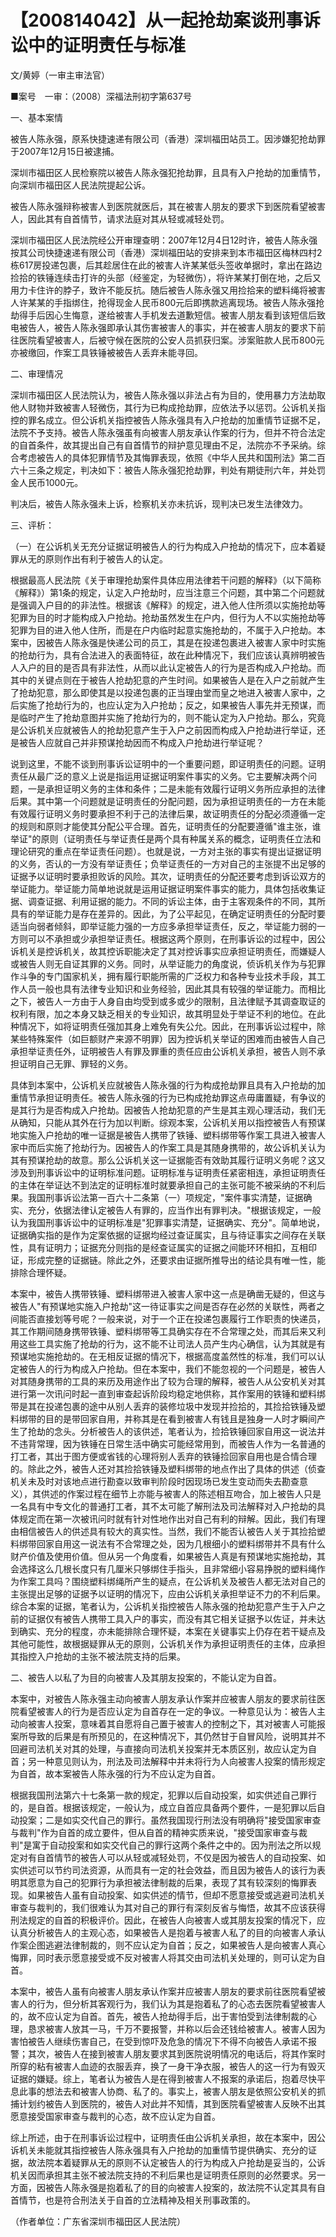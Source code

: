 # 【200814042】从一起抢劫案谈刑事诉讼中的证明责任与标准

文/黄婷（一审主审法官）

■案号　一审：（2008）深福法刑初字第637号

一、基本案情

被告人陈永强，原系快捷速递有限公司（香港）深圳福田站员工。因涉嫌犯抢劫罪于2007年12月15日被逮捕。

深圳市福田区人民检察院以被告人陈永强犯抢劫罪，且具有入户抢劫的加重情节，向深圳市福田区人民法院提起公诉。

被告人陈永强辩称被害人到医院就医后，其在被害人朋友的要求下到医院看望被害人，因此其有自首情节，请求法庭对其从轻或减轻处罚。

深圳市福田区人民法院经公开审理查明：2007年12月4日12时许，被告人陈永强按其公司快捷速递有限公司（香港）深圳福田站的安排来到本市福田区梅林四村2栋617房投递包裹，后其趁居住在此的被害人许某某低头签收单据时，拿出在路边捡拾的铁锤连续击打许的头部（经鉴定，为轻微伤），将许某某打倒在地，之后又用力卡住许的脖子，致许不能反抗。随后被告人陈永强又用捡拾来的塑料绳将被害人许某某的手指绑住，抢得现金人民币800元后即携款逃离现场。被告人陈永强抢劫得手后因心生悔意，遂给被害人手机发去道歉短信。被害人朋友看到该短信后致电被告人，被告人陈永强即承认其伤害被害人的事实，并在被害人朋友的要求下前往医院看望被害人，后被守候在医院的公安人员抓获归案。涉案赃款人民币800元亦被缴回，作案工具铁锤被被告人丢弃未能寻回。

二、审理情况

深圳市福田区人民法院认为，被告人陈永强以非法占有为目的，使用暴力方法劫取他人财物并致被害人轻微伤，其行为已构成抢劫罪，应依法予以惩罚。公诉机关指控的罪名成立。但公诉机关指控被告人陈永强具有入户抢劫的加重情节证据不足，法院不予支持。被告人陈永强虽有向被害人朋友承认作案的行为，但并不符合法定的自首条件，故其提出自己有自首情节的辩护意见理由不足，法院亦不予采纳。综合考虑被告人的具体犯罪情节及其悔罪表现，依照《中华人民共和国刑法》第二百六十三条之规定，判决如下：被告人陈永强犯抢劫罪，判处有期徒刑六年，并处罚金人民币1000元。

判决后，被告人陈永强未上诉，检察机关亦未抗诉，现判决已发生法律效力。

三、评析：

（一）在公诉机关无充分证据证明被告人的行为构成入户抢劫的情况下，应本着疑罪从无的原则作出有利于被告人的认定。

根据最高人民法院《关于审理抢劫案件具体应用法律若干问题的解释》（以下简称《解释》）第1条的规定，认定入户抢劫时，应当注意三个问题，其中第二个问题就是强调入户目的的非法性。根据该《解释》的规定，进入他人住所须以实施抢劫等犯罪为目的时才能构成入户抢劫。抢劫虽然发生在户内，但行为人不以实施抢劫等犯罪为目的进入他人住所，而是在户内临时起意实施抢劫的，不属于入户抢劫。本案中，因被告人陈永强是快递公司的员工，其是在投递包裹进入被害人家中时实施的抢劫行为，具有合法进入的表面特征，故在此种情况下，我们应该认真辨明被告人入户的目的是否具有非法性，从而以此认定被告人的行为是否构成入户抢劫。而其中的关键点则在于被告人抢劫犯意的产生时间。如果被告人是在入户之前就产生了抢劫犯意，那么即使其是以投递包裹的正当理由堂而皇之地进入被害人家中，之后实施了抢劫行为的，也应认定为入户抢劫；反之，如果被告人事先并无预谋，而是临时产生了抢劫意图并实施了抢劫行为的，则不能认定为入户抢劫。那么，究竟是公诉机关应就被告人的抢劫犯意产生于入户之前因而构成入户抢劫进行举证，还是被告人应就自己并非预谋抢劫因而不构成入户抢劫进行举证呢？

说到这里，不能不谈到刑事诉讼证明中的一个重要问题，即证明责任的问题。证明责任从最广泛的意义上说是指运用证据证明案件事实的义务。它主要解决两个问题，一是承担证明义务的主体和条件；二是未能有效履行证明义务所应承担的法律后果。其中第一个问题就是证明责任的分配问题，因为承担证明责任的一方在未能有效履行证明义务时要承担不利于己的法律后果，故证明责任的分配必须遵循一定的规则和原则才能使其分配公平合理。首先，证明责任的分配要遵循"谁主张，谁举证"的原则（证明责任与举证责任是两个具有种属关系的概念，证明责任立法和理论研究的重点在举证责任问题）。也就是说，一方对主张的事实有提出证据证明的义务，否认的一方没有举证责任；负举证责任的一方对自己的主张提不出足够的证据予以证明时要承担败诉的风险。其次，证明责任的分配还要考虑到诉讼双方的举证能力。举证能力简单地说就是运用证据证明案件事实的能力，具体包括收集证据、调查证据、利用证据的能力。不同的诉讼主体，由于主客观条件的不同，其所具有的举证能力是存在差异的。因此，为了公平起见，在确定证明责任的分配时要适当向弱者倾斜，即举证能力强的一方应多承担举证责任，反之，举证能力弱的一方则可以不承担或少承担举证责任。根据这两个原则，在刑事诉讼的过程中，因公诉机关是控诉机关，故其控诉职能决定了其对控诉事实应承担证明责任，而嫌疑人或被告人则无自证其罪的义务。同时，从举证能力的角度说，侦诉机关作为与犯罪作斗争的专门国家机关，拥有履行职能所需的广泛权力和各种专业技术手段，其工作人员一般也具有法律专业知识和业务经验，因此其具有较强的举证能力。而相比之下，被告人一方由于人身自由均受到或多或少的限制，且法律赋予其调查取证的权利有限，加之本身又缺乏相关的专业知识，故其明显处于举证不利的地位。在此种情况下，如将证明责任强加其身上难免有失公允。因此，在刑事诉讼过程中，除某些特殊案件（如巨额财产来源不明罪）因为控诉机关举证的困难而由被告人自己承担举证责任外，证明被告人有罪及罪重的责任应由公诉机关承担，被告人则不承担证明自己无罪、罪轻的义务。

具体到本案中，公诉机关应就被告人陈永强的行为构成抢劫罪且具有入户抢劫的加重情节承担证明责任。被告人陈永强的行为已构成抢劫罪这点毋庸置疑，有争议的是其行为是否构成入户抢劫。因被告人抢劫犯意的产生是其主观心理活动，我们无从确知，只能从其外在行为加以判断。综观本案，公诉机关用以指控被告人有预谋地实施入户抢劫的唯一证据是被告人携带了铁锤、塑料绑带等作案工具进入被害人家中而后实施了抢劫行为。因被告人的作案工具是其随身携带的，故公诉机关认为其有预谋抢劫的故意。那么公诉机关这一证据能否有效助其履行证明义务呢？这又涉及到刑事诉讼中的证明标准问题。证明标准与证明责任紧密相连，承担证明责任的主体在举证达不到法定的证明标准时就要承担自己的主张可能不被采纳的不利后果。我国刑事诉讼法第一百六十二条第（一）项规定，"案件事实清楚，证据确实、充分，依据法律认定被告人有罪的，应当作出有罪判决。"根据该规定，一般认为我国刑事诉讼中的证明标准是"犯罪事实清楚，证据确实、充分"。简单地说，证据确实指的是作为定案依据的证据均经过查证属实，且与待证事实之间存在关联性，具有证明力；证据充分则指的是经查证属实的证据之间能环环相扣，互相印证，形成完整的证据链。除此之外，还要求由证据所推导出的结论具有唯一性，能排除合理怀疑。

本案中，被告人携带铁锤、塑料绑带进入被害人家中这一点是确凿无疑的，但这与被告人"有预谋地实施入户抢劫"这一待证事实之间是否存在必然的关联性，两者之间能否直接划等号呢？一般来说，对于一个正在投递包裹履行工作职责的快递员，其工作期间随身携带铁锤、塑料绑带等工具确实存在不合常理之处，而其后来又利用这些工具实施了抢劫的行为，这不能不让司法人员产生内心确信，认为其就是有预谋地实施抢劫的。在无相反证据的情况下，根据高度盖然性的标准，我们可以认定被告人的行为构成入户抢劫。但在本案中，我们不能忽视的一个问题是，被告人对其随身携带的工具的来历及用途作出了较为合理的解释，被告人从公安机关对其进行第一次讯问时起一直到审查起诉阶段均稳定地供称，其作案用的铁锤和塑料绑带是其在投递包裹的途中从别人丢弃的装修垃圾中发现并捡拾的，其捡拾铁锤及塑料绑带的目的是带回家自用，并称其是在看到被害人有钱且是独身一人时才瞬间产生了抢劫的念头。分析被告人的该供述，笔者认为，捡拾铁锤回家自用这一说法并不违背常理，因为铁锤在日常生活中确实可能经常用到，而被告人作为一名普通的打工者，其出于图方便或省钱的心理将别人丢弃的铁锤捡回家自用也是合情合理的。除此之外，被告人还对其捡拾铁锤及塑料绑带的地点作出了具体的供述（侦查机关未及时对该地点进行勘查以致审判阶段时因现场已发生变动而失去勘查意义），其供述的作案过程在细节上亦能与被害人的陈述相互吻合，加上被告人只是一名具有中专文化的普通打工者，其不太可能了解刑法及司法解释对入户抢劫的具体规定而在第一次被讯问时就有针对性地作出对自己有利的辩解。因此，我们有理由相信被告人的供述具有较大的真实性。当然，我们不能否认被告人关于其捡拾塑料绑带回家自用这一说法有不合常理之处，因为几根细小的塑料绑带并不具有什么财产价值及使用价值。但从另一个角度看，如果被告人真是有预谋地实施抢劫，其会选择这么几根长度只有几厘米只够绑住手指头，且非常细小容易挣脱的塑料绳作为作案工具吗？围绕塑料绑绳所产生的疑点，在公诉机关及被告人都无法对自己的主张提出足够的证据予以证明的情况下，应由公诉机关承担举证不力的不利后果。综合本案的证据，笔者认为，公诉机关指控被告人陈永强的抢劫犯意产生于入户之前的证据仅有被告人携带工具入户的事实，而没有其它相关证据予以佐证，并未达到确实、充分的程度，亦未能排除合理怀疑，本案在关键事实上仍存在若干疑点及其他可能性，故根据疑罪从无的原则，公诉机关作为承担证明责任的主体，应承担其指控入户抢劫的主张不被法院支持的后果。

二、被告人以私了为目的向被害人及其朋友投案的，不能认定为自首。

本案中，对被告人陈永强主动向被害人朋友承认作案并应被害人朋友的要求前往医院看望被害人的行为是否应认定为自首存在一定的争议。一种意见认为：被告人主动向被害人投案，意味着其自愿将自己置于被害人的控制之下，其对被害人可能报案所导致的后果是有所预见的，在这种情况下，其仍然甘于自冒风险，说明其并不回避司法机关对其的处理，与直接向司法机关投案并无本质区别，故应认定为自首；另一种意见则认为，刑法及司法解释中并未将行为人向被害人投案的情形规定为自首，故本案被告人陈永强的行为不应认定为自首。

根据我国刑法第六十七条第一款的规定，犯罪以后自动投案，如实供述自己罪行的，是自首。根据该规定，一般认为，成立自首应具备两个要件，一是犯罪以后自动投案；二是如实交代自己的罪行。虽然我国现行刑法没有明确将"接受国家审查与裁判"作为自首的成立要件，但从自首的精神实质来说，"接受国家审查与裁判"是寓于自动投案和如实交代自己的罪行这两个条件之中的。因为刑法之所以规定对有自首情节的被告人可以从轻或减轻处罚，不仅是因为被告人的自动投案、如实供述可以节约司法资源，从而具有一定的社会效益，而且因为被告人的该行为表明其愿意为自己的犯罪行为承担被法律制裁的后果，表现了其有较深刻的悔罪表现。如果被告人虽有自动投案、如实供述的情节，但却不愿意接受或逃避司法机关审查与裁判的，我们很难认为其对自己的罪行有深刻反省与悔悟，故其不应该获得刑法规定的自首的积极评价。因此，在被告人向被害人或其朋友投案的情况下，应认真分析被告人的主观心态，如果被告人是抱着与被害人私了的目的向被害人承认作案企图逃避法律制裁的，则不应认定为自首；反之，如果被告人是向被害人真心悔罪，同时表示愿意接受或不反对被害人将其交由司法机关处理的，则可认定为自首。

本案中，被告人虽有向被害人朋友承认作案并应被害人朋友的要求前往医院看望被害人的行为，但分析其客观行为，我们认为其是抱着私了的心态去医院看望被害人的，故不应认定为自首。首先，被告人抢劫得手后，出于害怕受到法律制裁的心理，恳求被害人放其一马，千万不要报警，并称以后会还钱给被害人。被害人因为害怕被告人继续伤害自己，在受到惊吓及危急的情况下不得不向被告人承诺不报警；其次，被告人在接到被害人朋友要求其到医院说明情况的电话后，将其作案时所穿的粘有被害人血迹的衣服丢弃，换了一身干净衣服，被告人的这一行为有毁灭证据的嫌疑。综上，笔者认为被告人是在得到被害人不报案的承诺后，抱着尽快平息此事的想法去和被害人协商、私了的。事实上，被害人朋友是依照公安机关的抓捕计划约被告人到医院的，被告人对此并不知情，其到医院看望被害人反映不出其愿意接受国家审查与裁判的心态，故不应认定为自首。

综上所述，由于在刑事诉讼过程中，证明责任由公诉机关承担，故在本案中，因公诉机关未能就其指控被告人陈永强具有入户抢劫的加重情节提供确实、充分的证据，故法院本着疑罪从无的原则不认定被告人的行为构成入户抢劫是妥当的，公诉机关因而承担其主张不被法院支持的不利后果也是证明责任原则的必然要求。另一方面，因被告人陈永强是抱着私了的目的向被害人投案的，故法院不认定其具有自首情节，也是符合刑法关于自首的立法精神及相关刑事政策的。

（作者单位：广东省深圳市福田区人民法院）
